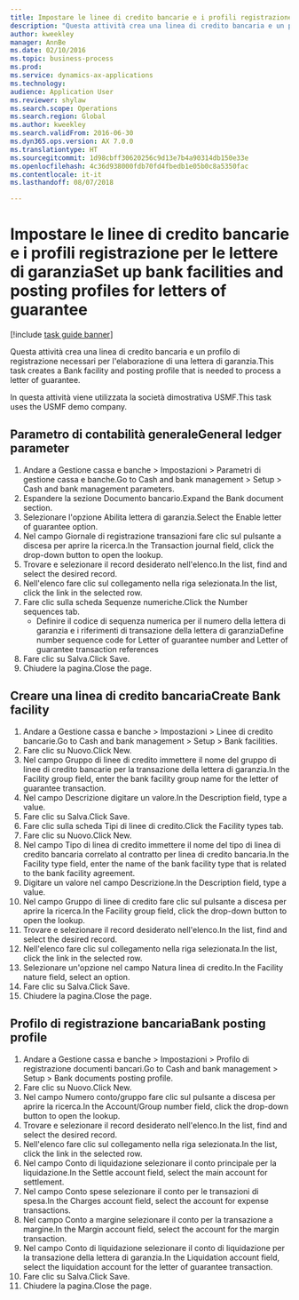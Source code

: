 ```yaml
--- 
title: Impostare le linee di credito bancarie e i profili registrazione per le lettere di garanzia
description: "Questa attività crea una linea di credito bancaria e un profilo di registrazione necessari per l'elaborazione di una lettera di garanzia."
author: kweekley
manager: AnnBe
ms.date: 02/10/2016
ms.topic: business-process
ms.prod: 
ms.service: dynamics-ax-applications
ms.technology: 
audience: Application User
ms.reviewer: shylaw
ms.search.scope: Operations
ms.search.region: Global
ms.author: kweekley
ms.search.validFrom: 2016-06-30
ms.dyn365.ops.version: AX 7.0.0
ms.translationtype: HT
ms.sourcegitcommit: 1d98cbff30620256c9d13e7b4a90314db150e33e
ms.openlocfilehash: 4c36d938000fdb70fd4fbedb1e05b0c8a5350fac
ms.contentlocale: it-it
ms.lasthandoff: 08/07/2018

---
```

# <a name="set-up-bank-facilities-and-posting-profiles-for-letters-of-guarantee"></a><span data-ttu-id="f091d-103">Impostare le linee di credito bancarie e i profili registrazione per le lettere di garanzia</span><span class="sxs-lookup"><span data-stu-id="f091d-103">Set up bank facilities and posting profiles for letters of guarantee</span></span>

[!include [task guide banner](../../includes/task-guide-banner.md)]

<span data-ttu-id="f091d-104">Questa attività crea una linea di credito bancaria e un profilo di registrazione necessari per l'elaborazione di una lettera di garanzia.</span><span class="sxs-lookup"><span data-stu-id="f091d-104">This task creates a Bank facility and posting profile that is needed to process a letter of guarantee.</span></span>



<span data-ttu-id="f091d-105">In questa attività viene utilizzata la società dimostrativa USMF.</span><span class="sxs-lookup"><span data-stu-id="f091d-105">This task uses the USMF demo company.</span></span> 




## <a name="general-ledger-parameter"></a><span data-ttu-id="f091d-106">Parametro di contabilità generale</span><span class="sxs-lookup"><span data-stu-id="f091d-106">General ledger parameter</span></span>
1. <span data-ttu-id="f091d-107">Andare a Gestione cassa e banche > Impostazioni > Parametri di gestione cassa e banche.</span><span class="sxs-lookup"><span data-stu-id="f091d-107">Go to Cash and bank management > Setup > Cash and bank management parameters.</span></span>
2. <span data-ttu-id="f091d-108">Espandere la sezione Documento bancario.</span><span class="sxs-lookup"><span data-stu-id="f091d-108">Expand the Bank document section.</span></span>
3. <span data-ttu-id="f091d-109">Selezionare l'opzione Abilita lettera di garanzia.</span><span class="sxs-lookup"><span data-stu-id="f091d-109">Select the Enable letter of guarantee option.</span></span>
4. <span data-ttu-id="f091d-110">Nel campo Giornale di registrazione transazioni fare clic sul pulsante a discesa per aprire la ricerca.</span><span class="sxs-lookup"><span data-stu-id="f091d-110">In the Transaction journal field, click the drop-down button to open the lookup.</span></span>
5. <span data-ttu-id="f091d-111">Trovare e selezionare il record desiderato nell'elenco.</span><span class="sxs-lookup"><span data-stu-id="f091d-111">In the list, find and select the desired record.</span></span>
6. <span data-ttu-id="f091d-112">Nell'elenco fare clic sul collegamento nella riga selezionata.</span><span class="sxs-lookup"><span data-stu-id="f091d-112">In the list, click the link in the selected row.</span></span>
7. <span data-ttu-id="f091d-113">Fare clic sulla scheda Sequenze numeriche.</span><span class="sxs-lookup"><span data-stu-id="f091d-113">Click the Number sequences tab.</span></span>
    * <span data-ttu-id="f091d-114">Definire il codice di sequenza numerica per il numero della lettera di garanzia e i riferimenti di transazione della lettera di garanzia</span><span class="sxs-lookup"><span data-stu-id="f091d-114">Define number sequence code for Letter of guarantee number and Letter of guarantee transaction references</span></span>  
8. <span data-ttu-id="f091d-115">Fare clic su Salva.</span><span class="sxs-lookup"><span data-stu-id="f091d-115">Click Save.</span></span>
9. <span data-ttu-id="f091d-116">Chiudere la pagina.</span><span class="sxs-lookup"><span data-stu-id="f091d-116">Close the page.</span></span>

## <a name="create-bank-facility"></a><span data-ttu-id="f091d-117">Creare una linea di credito bancaria</span><span class="sxs-lookup"><span data-stu-id="f091d-117">Create Bank facility</span></span>
1. <span data-ttu-id="f091d-118">Andare a Gestione cassa e banche > Impostazioni > Linee di credito bancarie.</span><span class="sxs-lookup"><span data-stu-id="f091d-118">Go to Cash and bank management > Setup > Bank facilities.</span></span>
2. <span data-ttu-id="f091d-119">Fare clic su Nuovo.</span><span class="sxs-lookup"><span data-stu-id="f091d-119">Click New.</span></span>
3. <span data-ttu-id="f091d-120">Nel campo Gruppo di linee di credito immettere il nome del gruppo di linee di credito bancarie per la transazione della lettera di garanzia.</span><span class="sxs-lookup"><span data-stu-id="f091d-120">In the Facility group field, enter the bank facility group name for the letter of guarantee transaction.</span></span>
4. <span data-ttu-id="f091d-121">Nel campo Descrizione digitare un valore.</span><span class="sxs-lookup"><span data-stu-id="f091d-121">In the Description field, type a value.</span></span>
5. <span data-ttu-id="f091d-122">Fare clic su Salva.</span><span class="sxs-lookup"><span data-stu-id="f091d-122">Click Save.</span></span>
6. <span data-ttu-id="f091d-123">Fare clic sulla scheda Tipi di linee di credito.</span><span class="sxs-lookup"><span data-stu-id="f091d-123">Click the Facility types tab.</span></span>
7. <span data-ttu-id="f091d-124">Fare clic su Nuovo.</span><span class="sxs-lookup"><span data-stu-id="f091d-124">Click New.</span></span>
8. <span data-ttu-id="f091d-125">Nel campo Tipo di linea di credito immettere il nome del tipo di linea di credito bancaria correlato al contratto per linea di credito bancaria.</span><span class="sxs-lookup"><span data-stu-id="f091d-125">In the Facility type field, enter the name of the bank facility type that is related to the bank facility agreement.</span></span>
9. <span data-ttu-id="f091d-126">Digitare un valore nel campo Descrizione.</span><span class="sxs-lookup"><span data-stu-id="f091d-126">In the Description field, type a value.</span></span>
10. <span data-ttu-id="f091d-127">Nel campo Gruppo di linee di credito fare clic sul pulsante a discesa per aprire la ricerca.</span><span class="sxs-lookup"><span data-stu-id="f091d-127">In the Facility group field, click the drop-down button to open the lookup.</span></span>
11. <span data-ttu-id="f091d-128">Trovare e selezionare il record desiderato nell'elenco.</span><span class="sxs-lookup"><span data-stu-id="f091d-128">In the list, find and select the desired record.</span></span>
12. <span data-ttu-id="f091d-129">Nell'elenco fare clic sul collegamento nella riga selezionata.</span><span class="sxs-lookup"><span data-stu-id="f091d-129">In the list, click the link in the selected row.</span></span>
13. <span data-ttu-id="f091d-130">Selezionare un'opzione nel campo Natura linea di credito.</span><span class="sxs-lookup"><span data-stu-id="f091d-130">In the Facility nature field, select an option.</span></span>
14. <span data-ttu-id="f091d-131">Fare clic su Salva.</span><span class="sxs-lookup"><span data-stu-id="f091d-131">Click Save.</span></span>
15. <span data-ttu-id="f091d-132">Chiudere la pagina.</span><span class="sxs-lookup"><span data-stu-id="f091d-132">Close the page.</span></span>

## <a name="bank-posting-profile"></a><span data-ttu-id="f091d-133">Profilo di registrazione bancaria</span><span class="sxs-lookup"><span data-stu-id="f091d-133">Bank posting profile</span></span>
1. <span data-ttu-id="f091d-134">Andare a Gestione cassa e banche > Impostazioni > Profilo di registrazione documenti bancari.</span><span class="sxs-lookup"><span data-stu-id="f091d-134">Go to Cash and bank management > Setup > Bank documents posting profile.</span></span>
2. <span data-ttu-id="f091d-135">Fare clic su Nuovo.</span><span class="sxs-lookup"><span data-stu-id="f091d-135">Click New.</span></span>
3. <span data-ttu-id="f091d-136">Nel campo Numero conto/gruppo fare clic sul pulsante a discesa per aprire la ricerca.</span><span class="sxs-lookup"><span data-stu-id="f091d-136">In the Account/Group number field, click the drop-down button to open the lookup.</span></span>
4. <span data-ttu-id="f091d-137">Trovare e selezionare il record desiderato nell'elenco.</span><span class="sxs-lookup"><span data-stu-id="f091d-137">In the list, find and select the desired record.</span></span>
5. <span data-ttu-id="f091d-138">Nell'elenco fare clic sul collegamento nella riga selezionata.</span><span class="sxs-lookup"><span data-stu-id="f091d-138">In the list, click the link in the selected row.</span></span>
6. <span data-ttu-id="f091d-139">Nel campo Conto di liquidazione selezionare il conto principale per la liquidazione.</span><span class="sxs-lookup"><span data-stu-id="f091d-139">In the Settle account field, select the main account for settlement.</span></span>
7. <span data-ttu-id="f091d-140">Nel campo Conto spese selezionare il conto per le transazioni di spesa.</span><span class="sxs-lookup"><span data-stu-id="f091d-140">In the Charges account field, select the account for expense transactions.</span></span>
8. <span data-ttu-id="f091d-141">Nel campo Conto a margine selezionare il conto per la transazione a margine.</span><span class="sxs-lookup"><span data-stu-id="f091d-141">In the Margin account field, select the account for the margin transaction.</span></span>
9. <span data-ttu-id="f091d-142">Nel campo Conto di liquidazione selezionare il conto di liquidazione per la transazione della lettera di garanzia.</span><span class="sxs-lookup"><span data-stu-id="f091d-142">In the Liquidation account field, select the liquidation account for the letter of guarantee transaction.</span></span> 
10. <span data-ttu-id="f091d-143">Fare clic su Salva.</span><span class="sxs-lookup"><span data-stu-id="f091d-143">Click Save.</span></span>
11. <span data-ttu-id="f091d-144">Chiudere la pagina.</span><span class="sxs-lookup"><span data-stu-id="f091d-144">Close the page.</span></span>


